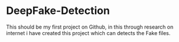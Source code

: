 # DeepFake-Detection
This should be my first project on Github, in this through research on internet i have created this project which can detects the Fake files.
